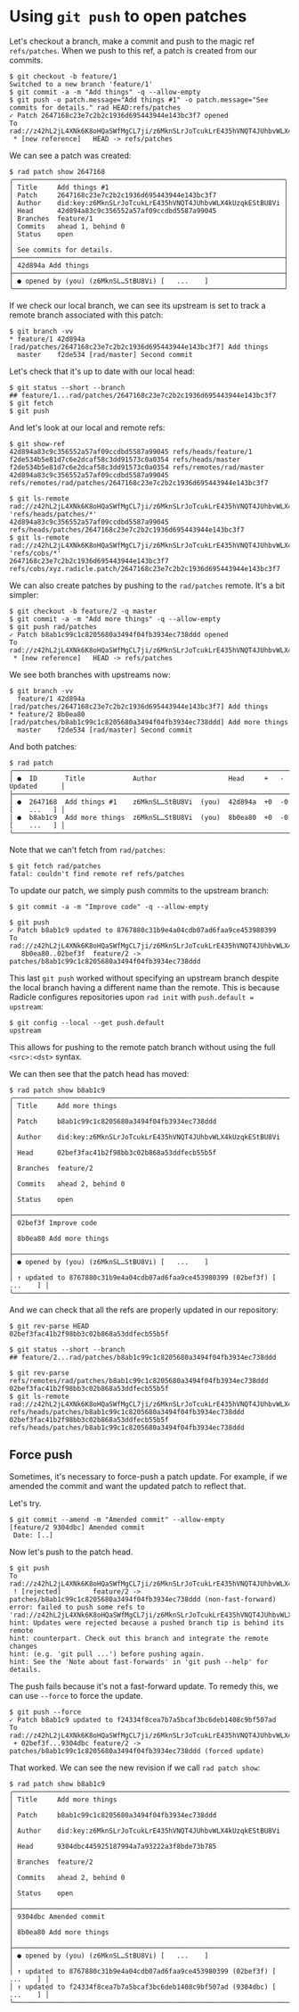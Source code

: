 # Using `git push` to open patches

Let's checkout a branch, make a commit and push to the magic ref `refs/patches`.
When we push to this ref, a patch is created from our commits.

``` (stderr)
$ git checkout -b feature/1
Switched to a new branch 'feature/1'
$ git commit -a -m "Add things" -q --allow-empty
$ git push -o patch.message="Add things #1" -o patch.message="See commits for details." rad HEAD:refs/patches
✓ Patch 2647168c23e7c2b2c1936d695443944e143bc3f7 opened
To rad://z42hL2jL4XNk6K8oHQaSWfMgCL7ji/z6MknSLrJoTcukLrE435hVNQT4JUhbvWLX4kUzqkEStBU8Vi
 * [new reference]   HEAD -> refs/patches
```

We can see a patch was created:

```
$ rad patch show 2647168
╭────────────────────────────────────────────────────────────────────╮
│ Title     Add things #1                                            │
│ Patch     2647168c23e7c2b2c1936d695443944e143bc3f7                 │
│ Author    did:key:z6MknSLrJoTcukLrE435hVNQT4JUhbvWLX4kUzqkEStBU8Vi │
│ Head      42d894a83c9c356552a57af09ccdbd5587a99045                 │
│ Branches  feature/1                                                │
│ Commits   ahead 1, behind 0                                        │
│ Status    open                                                     │
│                                                                    │
│ See commits for details.                                           │
├────────────────────────────────────────────────────────────────────┤
│ 42d894a Add things                                                 │
├────────────────────────────────────────────────────────────────────┤
│ ● opened by (you) (z6MknSL…StBU8Vi) [   ...    ]                   │
╰────────────────────────────────────────────────────────────────────╯
```

If we check our local branch, we can see its upstream is set to track a remote
branch associated with this patch:

```
$ git branch -vv
* feature/1 42d894a [rad/patches/2647168c23e7c2b2c1936d695443944e143bc3f7] Add things
  master    f2de534 [rad/master] Second commit
```

Let's check that it's up to date with our local head:

```
$ git status --short --branch
## feature/1...rad/patches/2647168c23e7c2b2c1936d695443944e143bc3f7
$ git fetch
$ git push
```

And let's look at our local and remote refs:

```
$ git show-ref
42d894a83c9c356552a57af09ccdbd5587a99045 refs/heads/feature/1
f2de534b5e81d7c6e2dcaf58c3dd91573c0a0354 refs/heads/master
f2de534b5e81d7c6e2dcaf58c3dd91573c0a0354 refs/remotes/rad/master
42d894a83c9c356552a57af09ccdbd5587a99045 refs/remotes/rad/patches/2647168c23e7c2b2c1936d695443944e143bc3f7
```
```
$ git ls-remote rad://z42hL2jL4XNk6K8oHQaSWfMgCL7ji/z6MknSLrJoTcukLrE435hVNQT4JUhbvWLX4kUzqkEStBU8Vi 'refs/heads/patches/*'
42d894a83c9c356552a57af09ccdbd5587a99045	refs/heads/patches/2647168c23e7c2b2c1936d695443944e143bc3f7
$ git ls-remote rad://z42hL2jL4XNk6K8oHQaSWfMgCL7ji/z6MknSLrJoTcukLrE435hVNQT4JUhbvWLX4kUzqkEStBU8Vi 'refs/cobs/*'
2647168c23e7c2b2c1936d695443944e143bc3f7	refs/cobs/xyz.radicle.patch/2647168c23e7c2b2c1936d695443944e143bc3f7
```

We can also create patches by pushing to the `rad/patches` remote. It's a bit
simpler:

``` (stderr)
$ git checkout -b feature/2 -q master
$ git commit -a -m "Add more things" -q --allow-empty
$ git push rad/patches
✓ Patch b8ab1c99c1c8205680a3494f04fb3934ec738ddd opened
To rad://z42hL2jL4XNk6K8oHQaSWfMgCL7ji/z6MknSLrJoTcukLrE435hVNQT4JUhbvWLX4kUzqkEStBU8Vi
 * [new reference]   HEAD -> refs/patches
```

We see both branches with upstreams now:

```
$ git branch -vv
  feature/1 42d894a [rad/patches/2647168c23e7c2b2c1936d695443944e143bc3f7] Add things
* feature/2 8b0ea80 [rad/patches/b8ab1c99c1c8205680a3494f04fb3934ec738ddd] Add more things
  master    f2de534 [rad/master] Second commit
```

And both patches:

```
$ rad patch
╭────────────────────────────────────────────────────────────────────────────────────╮
│ ●  ID       Title            Author                  Head     +   -   Updated      │
├────────────────────────────────────────────────────────────────────────────────────┤
│ ●  2647168  Add things #1    z6MknSL…StBU8Vi  (you)  42d894a  +0  -0  [    ...   ] │
│ ●  b8ab1c9  Add more things  z6MknSL…StBU8Vi  (you)  8b0ea80  +0  -0  [    ...   ] │
╰────────────────────────────────────────────────────────────────────────────────────╯
```

Note that we can't fetch from `rad/patches`:

``` (stderr) (fail)
$ git fetch rad/patches
fatal: couldn't find remote ref refs/patches
```

To update our patch, we simply push commits to the upstream branch:

```
$ git commit -a -m "Improve code" -q --allow-empty
```

``` (stderr)
$ git push
✓ Patch b8ab1c9 updated to 8767880c31b9e4a04cdb07ad6faa9ce453980399
To rad://z42hL2jL4XNk6K8oHQaSWfMgCL7ji/z6MknSLrJoTcukLrE435hVNQT4JUhbvWLX4kUzqkEStBU8Vi
   8b0ea80..02bef3f  feature/2 -> patches/b8ab1c99c1c8205680a3494f04fb3934ec738ddd
```

This last `git push` worked without specifying an upstream branch despite the
local branch having a different name than the remote. This is because Radicle
configures repositories upon `rad init` with `push.default = upstream`:

```
$ git config --local --get push.default
upstream
```

This allows for pushing to the remote patch branch without using the full
`<src>:<dst>` syntax.

We can then see that the patch head has moved:

```
$ rad patch show b8ab1c9
╭──────────────────────────────────────────────────────────────────────────────╮
│ Title     Add more things                                                    │
│ Patch     b8ab1c99c1c8205680a3494f04fb3934ec738ddd                           │
│ Author    did:key:z6MknSLrJoTcukLrE435hVNQT4JUhbvWLX4kUzqkEStBU8Vi           │
│ Head      02bef3fac41b2f98bb3c02b868a53ddfecb55b5f                           │
│ Branches  feature/2                                                          │
│ Commits   ahead 2, behind 0                                                  │
│ Status    open                                                               │
├──────────────────────────────────────────────────────────────────────────────┤
│ 02bef3f Improve code                                                         │
│ 8b0ea80 Add more things                                                      │
├──────────────────────────────────────────────────────────────────────────────┤
│ ● opened by (you) (z6MknSL…StBU8Vi) [   ...    ]                             │
│ ↑ updated to 8767880c31b9e4a04cdb07ad6faa9ce453980399 (02bef3f) [   ...    ] │
╰──────────────────────────────────────────────────────────────────────────────╯
```

And we can check that all the refs are properly updated in our repository:

```
$ git rev-parse HEAD
02bef3fac41b2f98bb3c02b868a53ddfecb55b5f
```

```
$ git status --short --branch
## feature/2...rad/patches/b8ab1c99c1c8205680a3494f04fb3934ec738ddd
```

```
$ git rev-parse refs/remotes/rad/patches/b8ab1c99c1c8205680a3494f04fb3934ec738ddd
02bef3fac41b2f98bb3c02b868a53ddfecb55b5f
$ git ls-remote rad://z42hL2jL4XNk6K8oHQaSWfMgCL7ji/z6MknSLrJoTcukLrE435hVNQT4JUhbvWLX4kUzqkEStBU8Vi refs/heads/patches/b8ab1c99c1c8205680a3494f04fb3934ec738ddd
02bef3fac41b2f98bb3c02b868a53ddfecb55b5f	refs/heads/patches/b8ab1c99c1c8205680a3494f04fb3934ec738ddd
```

## Force push

Sometimes, it's necessary to force-push a patch update. For example, if we amended
the commit and want the updated patch to reflect that.

Let's try.

```
$ git commit --amend -m "Amended commit" --allow-empty
[feature/2 9304dbc] Amended commit
 Date: [..]
```

Now let's push to the patch head.

``` (stderr) (fail)
$ git push
To rad://z42hL2jL4XNk6K8oHQaSWfMgCL7ji/z6MknSLrJoTcukLrE435hVNQT4JUhbvWLX4kUzqkEStBU8Vi
 ! [rejected]        feature/2 -> patches/b8ab1c99c1c8205680a3494f04fb3934ec738ddd (non-fast-forward)
error: failed to push some refs to 'rad://z42hL2jL4XNk6K8oHQaSWfMgCL7ji/z6MknSLrJoTcukLrE435hVNQT4JUhbvWLX4kUzqkEStBU8Vi'
hint: Updates were rejected because a pushed branch tip is behind its remote
hint: counterpart. Check out this branch and integrate the remote changes
hint: (e.g. 'git pull ...') before pushing again.
hint: See the 'Note about fast-forwards' in 'git push --help' for details.
```

The push fails because it's not a fast-forward update. To remedy this, we can
use `--force` to force the update.

``` (stderr)
$ git push --force
✓ Patch b8ab1c9 updated to f24334f8cea7b7a5bcaf3bc6deb1408c9bf507ad
To rad://z42hL2jL4XNk6K8oHQaSWfMgCL7ji/z6MknSLrJoTcukLrE435hVNQT4JUhbvWLX4kUzqkEStBU8Vi
 + 02bef3f...9304dbc feature/2 -> patches/b8ab1c99c1c8205680a3494f04fb3934ec738ddd (forced update)
```

That worked. We can see the new revision if we call `rad patch show`:

```
$ rad patch show b8ab1c9
╭──────────────────────────────────────────────────────────────────────────────╮
│ Title     Add more things                                                    │
│ Patch     b8ab1c99c1c8205680a3494f04fb3934ec738ddd                           │
│ Author    did:key:z6MknSLrJoTcukLrE435hVNQT4JUhbvWLX4kUzqkEStBU8Vi           │
│ Head      9304dbc445925187994a7a93222a3f8bde73b785                           │
│ Branches  feature/2                                                          │
│ Commits   ahead 2, behind 0                                                  │
│ Status    open                                                               │
├──────────────────────────────────────────────────────────────────────────────┤
│ 9304dbc Amended commit                                                       │
│ 8b0ea80 Add more things                                                      │
├──────────────────────────────────────────────────────────────────────────────┤
│ ● opened by (you) (z6MknSL…StBU8Vi) [   ...    ]                             │
│ ↑ updated to 8767880c31b9e4a04cdb07ad6faa9ce453980399 (02bef3f) [   ...    ] │
│ ↑ updated to f24334f8cea7b7a5bcaf3bc6deb1408c9bf507ad (9304dbc) [   ...    ] │
╰──────────────────────────────────────────────────────────────────────────────╯
```
